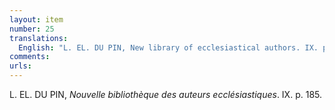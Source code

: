 ```yaml
---
layout: item
number: 25
translations:
  English: "L. EL. DU PIN, New library of ecclesiastical authors. IX. p. 185. [Trans. J. Bock]"
comments:
urls:
---
```


L. EL. DU PIN, <em>Nouvelle bibliothèque des auteurs ecclésiastiques</em>. IX. p. 185.
